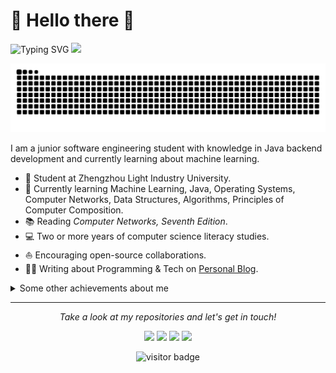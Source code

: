 # 🙋 Hello there 👋
![Typing SVG](https://readme-typing-svg.demolab.com/?lines=Welcome+to+the+computer+world+!;Computers+are+not+magic+!)
![](https://s2.loli.net/2024/11/10/8zu59327XwFhUtD.png)

<!-- Snake Code Contribution Map 贪吃蛇代码贡献图 -->
<picture>
  <source media="(prefers-color-scheme: dark)" srcset="https://raw.githubusercontent.com/yzd11/yzd11/output/github-contribution-grid-snake-dark.svg">
  <source media="(prefers-color-scheme: light)" srcset="https://raw.githubusercontent.com/yzd11/yzd11/output/github-contribution-grid-snake.svg">
  <img alt="github contribution grid snake animation" src="https://raw.githubusercontent.com/yzd11/yzd11/output/github-contribution-grid-snake.svg">
</picture>

I am a junior software engineering student with knowledge in Java backend development and currently learning about machine learning.

* 💼 Student at Zhengzhou Light Industry University.
* 🌱 Currently learning Machine Learning, Java, Operating Systems, Computer Networks, Data Structures, Algorithms, Principles of Computer Composition.
* 📚 Reading *Computer Networks, Seventh Edition*.
* 💻 Two or more years of computer science literacy studies.
* ⛵ Encouraging open-source collaborations.
* ✍🏻 Writing about Programming & Tech on [Personal Blog](https://yzd.life/).

<details>
  <summary>Some other achievements about me</summary>
  <br>

* 👑 GitHub statistical reports:

![Metrics](/github-metrics.svg)

![GitHub Stats](https://github-readme-stats-git-masterrstaa-rickstaa.vercel.app/api?username=yzd11&hide_title=true&hide_border=true&show_icons=true&include_all_commits=true&line_height=21&text_color=000&icon_color=000&bg_color=0,ea6161,ffc64d,fffc4d,52fa5a&theme=graywhite) 

![Top Languages](https://github-readme-stats-git-masterrstaa-rickstaa.vercel.app/api/top-langs/?username=yzd11&hide_title=true&hide_border=true&layout=compact&langs_count=6&text_color=000&icon_color=fff&bg_color=0,52fa5a,4dfcff,c64dff&theme=graywhite)

![GitHub Trophy](https://github-profile-trophy.vercel.app/?username=yzd11&column=7)

![Streak Stats](https://streak-stats.demolab.com/?user=yzd11&theme=dark&hide_border=true)

![CSDN Stats](https://stats.justsong.cn/api/csdn?id=yzd111)

![GitHub Activity Graph](https://github-readme-activity-graph.vercel.app/graph?username=yzd11&theme=tokyo-night)

<!-- profile-3d-contrib 3D 贡献图-->
<picture>
  <source media="(prefers-color-scheme: dark)" srcset="/profile-3d-contrib/profile-night-rainbow.svg" />
  <source media="(prefers-color-scheme: light)" srcset="/profile-3d-contrib/profile-gitblock.svg" />
  <img src="/profile-night-rainbow.svg" />
</picture>

</details>

---

<p align="center">
  <i>Take a look at my repositories and let's get in touch!</i>

<p align="center">
<a href="https://github.com/yzd11/yzd11.github.io/"><img src="https://s2.loli.net/2024/11/10/wEHgTzIk3JFoUj9.png"/></a>
<a href="https://blog.csdn.net/yzd111/"><img src="https://s2.loli.net/2024/11/10/iadYOfQu3SnRK1C.png"/></a>
<a href="https://www.yuque.com/yzd11/myblog/"><img src="https://s2.loli.net/2024/11/10/7HwgVvTXDEQc6LC.png"/></a>
<a href="https://yzd.life/"><img src="https://s2.loli.net/2024/11/10/NPKeAzWZsU64kdM.png"/></a>
</p>

<p align="center">
<img src="https://visitor-badge.laobi.icu/badge?page_id=yzd11.yzd11" alt="visitor badge"/>       
</p>
